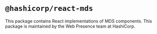 # `@hashicorp/react-mds`

This package contains React implementations of MDS components. This package is maintained by the Web Presence team at HashiCorp.